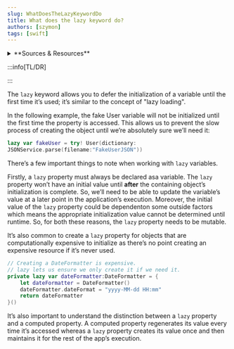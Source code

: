 ```yaml
---
slug: WhatDoesTheLazyKeywordDo
title: What does the lazy keyword do?
authors: [szymon]
tags: [swift]
---
```


<details>
  <summary>**Sources & Resources**</summary>

  **Main Source:** [Ace the iOS Interview](https://aryamansharda.gumroad.com/l/tcvck)

  **Additional Sources:**

  **Further Reading:**

</details>

:::info[TL/DR]

:::

The `lazy` keyword allows you to defer the initialization of a variable until the first time it’s used; it’s similar to the concept of "lazy loading".

In the following example, the fake User variable will not be initialized until the first time the property is accessed. This allows us to prevent the slow process of creating the object until we’re absolutely sure we’ll need it:

```swift
lazy var fakeUser = try! User(dictionary:
JSONService.parse(filename:"FakeUserJSON"))
```

There’s a few important things to note when working with `lazy` variables.

Firstly, a `lazy` property must always be declared asa variable. The `lazy` property won’t have an initial value until **after** the containing object’s initialization is complete. So, we’ll need to be able to update the variable’s value at a later point in the application’s execution. Moreover, the initial value of the `lazy` property could be dependenton some outside factors which means the appropriate initialization value cannot be determined until runtime. So, for both these reasons, the `lazy` property needs to be mutable.

It’s also common to create a `lazy` property for objects that are computationally expensive to initialize as there’s no point creating an expensive resource if it’s never used.

```swift
// Creating a DateFormatter is expensive.
// lazy lets us ensure we only create it if we need it.
private lazy var dateFormatter:DateFormatter = {
    let dateFormatter = DateFormatter()
    dateFormatter.dateFormat = "yyyy-MM-dd HH:mm"
    return dateFormatter
}()
```

It’s also important to understand the distinction between a `lazy` property and a computed property. A computed property regenerates its value every time it’s accessed whereas a `lazy` property creates its value once and then maintains it for the rest of the app’s execution.
